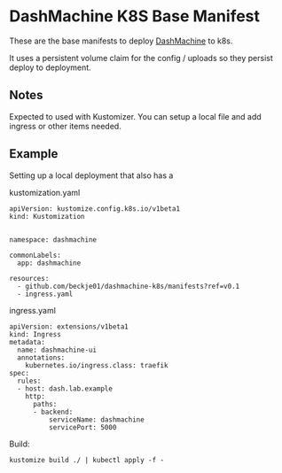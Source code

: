 # DashMachine K8S Base Manifest


These are the base manifests to deploy [DashMachine](https://github.com/rmountjoy92/DashMachine) to k8s. 

It uses a persistent volume claim for the config / uploads so they persist deploy to deployment.

## Notes

Expected to used with Kustomizer. You can setup a local file and add ingress or other items needed.

## Example

Setting up a local deployment that also has a

kustomization.yaml
```
apiVersion: kustomize.config.k8s.io/v1beta1
kind: Kustomization


namespace: dashmachine

commonLabels:
  app: dashmachine

resources:
  - github.com/beckje01/dashmachine-k8s/manifests?ref=v0.1
  - ingress.yaml
```

ingress.yaml
```
apiVersion: extensions/v1beta1
kind: Ingress
metadata:
  name: dashmachine-ui
  annotations:
    kubernetes.io/ingress.class: traefik
spec:
  rules:
  - host: dash.lab.example
    http:
      paths:
      - backend:
          serviceName: dashmachine
          servicePort: 5000
```

Build:
```
kustomize build ./ | kubectl apply -f -
```